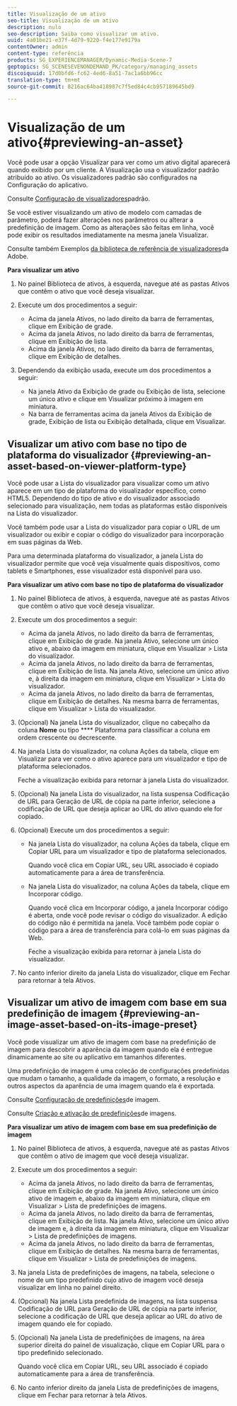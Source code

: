 ```yaml
---
title: Visualização de um ativo
seo-title: Visualização de um ativo
description: nulo
seo-description: Saiba como visualizar um ativo.
uuid: 4a01be21-e37f-4d79-9220-f4e177e9179a
contentOwner: admin
content-type: referência
products: SG_EXPERIENCEMANAGER/Dynamic-Media-Scene-7
geptopics: SG_SCENESEVENONDEMAND_PK/category/managing_assets
discoiquuid: 17d0bfd6-fc62-4ed6-8a51-7ac1a6bb96cc
translation-type: tm+mt
source-git-commit: 8216ac64ba418987c7f5ed84c4cb957189645bd9

---
```



# Visualização de um ativo{#previewing-an-asset}

Você pode usar a opção Visualizar para ver como um ativo digital aparecerá quando exibido por um cliente. A Visualização usa o visualizador padrão atribuído ao ativo. Os visualizadores padrão são configurados na Configuração do aplicativo.

Consulte [Configuração de visualizadores](application-setup.md#configuring_default_viewers)padrão.

Se você estiver visualizando um ativo de modelo com camadas de parâmetro, poderá fazer alterações nos parâmetros ou alterar a predefinição de imagem. Como as alterações são feitas em linha, você pode exibir os resultados imediatamente na mesma janela Visualizar.

Consulte também Exemplos [da biblioteca de referência de visualizadores](https://landing.adobe.com/en/na/dynamic-media/ctir-2755/live-demos.html)da Adobe.

**Para visualizar um ativo**

1. No painel Biblioteca de ativos, à esquerda, navegue até as pastas Ativos que contêm o ativo que você deseja visualizar.
1. Execute um dos procedimentos a seguir:

   * Acima da janela Ativos, no lado direito da barra de ferramentas, clique em Exibição de grade.
   * Acima da janela Ativos, no lado direito da barra de ferramentas, clique em Exibição de lista.
   * Acima da janela Ativos, no lado direito da barra de ferramentas, clique em Exibição de detalhes.

1. Dependendo da exibição usada, execute um dos procedimentos a seguir:

   * Na janela Ativo da Exibição de grade ou Exibição de lista, selecione um único ativo e clique em Visualizar próximo à imagem em miniatura.
   * Na barra de ferramentas acima da janela Ativos da Exibição de grade, Exibição de lista ou Exibição detalhada, clique em Visualizar.

## Visualizar um ativo com base no tipo de plataforma do visualizador {#previewing-an-asset-based-on-viewer-platform-type}

Você pode usar a Lista do visualizador para visualizar como um ativo aparece em um tipo de plataforma do visualizador específico, como HTML5. Dependendo do tipo de ativo e do visualizador associado selecionado para visualização, nem todas as plataformas estão disponíveis na Lista do visualizador.

Você também pode usar a Lista do visualizador para copiar o URL de um visualizador ou exibir e copiar o código do visualizador para incorporação em suas páginas da Web.

Para uma determinada plataforma do visualizador, a janela Lista do visualizador permite que você veja visualmente quais dispositivos, como tablets e Smartphones, esse visualizador está disponível para uso.

**Para visualizar um ativo com base no tipo de plataforma do visualizador**

1. No painel Biblioteca de ativos, à esquerda, navegue até as pastas Ativos que contêm o ativo que você deseja visualizar.
1. Execute um dos procedimentos a seguir:

   * Acima da janela Ativos, no lado direito da barra de ferramentas, clique em Exibição de grade. Na janela Ativo, selecione um único ativo e, abaixo da imagem em miniatura, clique em Visualizar &gt; Lista do visualizador.
   * Acima da janela Ativos, no lado direito da barra de ferramentas, clique em Exibição de lista. Na janela Ativo, selecione um único ativo e, à direita da imagem em miniatura, clique em Visualizar &gt; Lista do visualizador.
   * Acima da janela Ativos, no lado direito da barra de ferramentas, clique em Exibição de detalhes. Na mesma barra de ferramentas, clique em Visualizar &gt; Lista do visualizador.

1. (Opcional) Na janela Lista do visualizador, clique no cabeçalho da coluna **Nome** ou tipo **** Plataforma para classificar a coluna em ordem crescente ou decrescente.
1. Na janela Lista do visualizador, na coluna Ações da tabela, clique em Visualizar para ver como o ativo aparece para um visualizador e tipo de plataforma selecionados.

   Feche a visualização exibida para retornar à janela Lista do visualizador.

1. (Opcional) Na janela Lista do visualizador, na lista suspensa Codificação de URL para Geração de URL de cópia na parte inferior, selecione a codificação de URL que deseja aplicar ao URL do ativo quando ele for copiado.
1. (Opcional) Execute um dos procedimentos a seguir:

   * Na janela Lista do visualizador, na coluna Ações da tabela, clique em Copiar URL para um visualizador e tipo de plataforma selecionados.

      Quando você clica em Copiar URL, seu URL associado é copiado automaticamente para a área de transferência.

   * Na janela Lista do visualizador, na coluna Ações da tabela, clique em Incorporar código.

      Quando você clica em Incorporar código, a janela Incorporar código é aberta, onde você pode revisar o código do visualizador. A edição do código não é permitida na janela. Você também pode copiar o código para a área de transferência para colá-lo em suas páginas da Web.

      Feche a visualização exibida para retornar à janela Lista do visualizador.

1. No canto inferior direito da janela Lista do visualizador, clique em Fechar para retornar à tela Ativos.

## Visualizar um ativo de imagem com base em sua predefinição de imagem {#previewing-an-image-asset-based-on-its-image-preset}

Você pode visualizar um ativo de imagem com base na predefinição de imagem para descobrir a aparência da imagem quando ela é entregue dinamicamente ao site ou aplicativo em tamanhos diferentes.

Uma predefinição de imagem é uma coleção de configurações predefinidas que mudam o tamanho, a qualidade da imagem, o formato, a resolução e outros aspectos da aparência de uma imagem quando ela é exportada.

Consulte [Configuração de predefinições](setting-image-presets.md#setting_up_image_presets)de imagem.

Consulte [Criação e ativação de predefinições](creating-enabling-image-presets.md#creating_and_enabling_image_presets)de imagens.

**Para visualizar um ativo de imagem com base em sua predefinição de imagem**

1. No painel Biblioteca de ativos, à esquerda, navegue até as pastas Ativos que contêm o ativo de imagem que você deseja visualizar.
1. Execute um dos procedimentos a seguir:

   * Acima da janela Ativos, no lado direito da barra de ferramentas, clique em Exibição de grade. Na janela Ativo, selecione um único ativo de imagem e, abaixo da imagem em miniatura, clique em Visualizar &gt; Lista de predefinições de imagens.
   * Acima da janela Ativos, no lado direito da barra de ferramentas, clique em Exibição de lista. Na janela Ativo, selecione um único ativo de imagem e, à direita da imagem em miniatura, clique em Visualizar &gt; Lista de predefinições de imagens.
   * Acima da janela Ativos, no lado direito da barra de ferramentas, clique em Exibição de detalhes. Na mesma barra de ferramentas, clique em Visualizar &gt; Lista de predefinições de imagens.

1. Na janela Lista de predefinições de imagens, na tabela, selecione o nome de um tipo predefinido cujo ativo de imagem você deseja visualizar em linha no painel direito.
1. (Opcional) Na janela Lista predefinida de imagens, na lista suspensa Codificação de URL para Geração de URL de cópia na parte inferior, selecione a codificação de URL que deseja aplicar ao URL do ativo de imagem quando ele for copiado.
1. (Opcional) Na janela Lista de predefinições de imagens, na área superior direita do painel de visualização, clique em Copiar URL para o tipo predefinido selecionado.

   Quando você clica em Copiar URL, seu URL associado é copiado automaticamente para a área de transferência.

1. No canto inferior direito da janela Lista de predefinições de imagens, clique em Fechar para retornar à tela Ativos.


